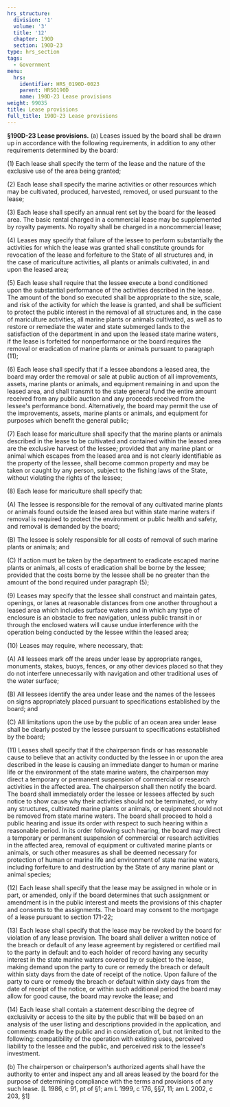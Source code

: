 ```yaml
---
hrs_structure:
  division: '1'
  volume: '3'
  title: '12'
  chapter: 190D
  section: 190D-23
type: hrs_section
tags:
  - Government
menu:
  hrs:
    identifier: HRS_0190D-0023
    parent: HRS0190D
    name: 190D-23 Lease provisions
weight: 99035
title: Lease provisions
full_title: 190D-23 Lease provisions
---
```

**§190D-23 Lease provisions.** (a) Leases issued by the board shall be drawn up in accordance with the following requirements, in addition to any other requirements determined by the board:

(1) Each lease shall specify the term of the lease and the nature of the exclusive use of the area being granted;

(2) Each lease shall specify the marine activities or other resources which may be cultivated, produced, harvested, removed, or used pursuant to the lease;

(3) Each lease shall specify an annual rent set by the board for the leased area. The basic rental charged in a commercial lease may be supplemented by royalty payments. No royalty shall be charged in a noncommercial lease;

(4) Leases may specify that failure of the lessee to perform substantially the activities for which the lease was granted shall constitute grounds for revocation of the lease and forfeiture to the State of all structures and, in the case of mariculture activities, all plants or animals cultivated, in and upon the leased area;

(5) Each lease shall require that the lessee execute a bond conditioned upon the substantial performance of the activities described in the lease. The amount of the bond so executed shall be appropriate to the size, scale, and risk of the activity for which the lease is granted, and shall be sufficient to protect the public interest in the removal of all structures and, in the case of mariculture activities, all marine plants or animals cultivated, as well as to restore or remediate the water and state submerged lands to the satisfaction of the department in and upon the leased state marine waters, if the lease is forfeited for nonperformance or the board requires the removal or eradication of marine plants or animals pursuant to paragraph (11);

(6) Each lease shall specify that if a lessee abandons a leased area, the board may order the removal or sale at public auction of all improvements, assets, marine plants or animals, and equipment remaining in and upon the leased area, and shall transmit to the state general fund the entire amount received from any public auction and any proceeds received from the lessee's performance bond. Alternatively, the board may permit the use of the improvements, assets, marine plants or animals, and equipment for purposes which benefit the general public;

(7) Each lease for mariculture shall specify that the marine plants or animals described in the lease to be cultivated and contained within the leased area are the exclusive harvest of the lessee; provided that any marine plant or animal which escapes from the leased area and is not clearly identifiable as the property of the lessee, shall become common property and may be taken or caught by any person, subject to the fishing laws of the State, without violating the rights of the lessee;

(8) Each lease for mariculture shall specify that:

(A) The lessee is responsible for the removal of any cultivated marine plants or animals found outside the leased area but within state marine waters if removal is required to protect the environment or public health and safety, and removal is demanded by the board;

(B) The lessee is solely responsible for all costs of removal of such marine plants or animals; and

(C) If action must be taken by the department to eradicate escaped marine plants or animals, all costs of eradication shall be borne by the lessee; provided that the costs borne by the lessee shall be no greater than the amount of the bond required under paragraph (5);

(9) Leases may specify that the lessee shall construct and maintain gates, openings, or lanes at reasonable distances from one another throughout a leased area which includes surface waters and in which any type of enclosure is an obstacle to free navigation, unless public transit in or through the enclosed waters will cause undue interference with the operation being conducted by the lessee within the leased area;

(10) Leases may require, where necessary, that:

(A) All lessees mark off the areas under lease by appropriate ranges, monuments, stakes, buoys, fences, or any other devices placed so that they do not interfere unnecessarily with navigation and other traditional uses of the water surface;

(B) All lessees identify the area under lease and the names of the lessees on signs appropriately placed pursuant to specifications established by the board; and

(C) All limitations upon the use by the public of an ocean area under lease shall be clearly posted by the lessee pursuant to specifications established by the board;

(11) Leases shall specify that if the chairperson finds or has reasonable cause to believe that an activity conducted by the lessee in or upon the area described in the lease is causing an immediate danger to human or marine life or the environment of the state marine waters, the chairperson may direct a temporary or permanent suspension of commercial or research activities in the affected area. The chairperson shall then notify the board. The board shall immediately order the lessee or lessees affected by such notice to show cause why their activities should not be terminated, or why any structures, cultivated marine plants or animals, or equipment should not be removed from state marine waters. The board shall proceed to hold a public hearing and issue its order with respect to such hearing within a reasonable period. In its order following such hearing, the board may direct a temporary or permanent suspension of commercial or research activities in the affected area, removal of equipment or cultivated marine plants or animals, or such other measures as shall be deemed necessary for protection of human or marine life and environment of state marine waters, including forfeiture to and destruction by the State of any marine plant or animal species;

(12) Each lease shall specify that the lease may be assigned in whole or in part, or amended, only if the board determines that such assignment or amendment is in the public interest and meets the provisions of this chapter and consents to the assignments. The board may consent to the mortgage of a lease pursuant to section 171-22;

(13) Each lease shall specify that the lease may be revoked by the board for violation of any lease provision. The board shall deliver a written notice of the breach or default of any lease agreement by registered or certified mail to the party in default and to each holder of record having any security interest in the state marine waters covered by or subject to the lease, making demand upon the party to cure or remedy the breach or default within sixty days from the date of receipt of the notice. Upon failure of the party to cure or remedy the breach or default within sixty days from the date of receipt of the notice, or within such additional period the board may allow for good cause, the board may revoke the lease; and

(14) Each lease shall contain a statement describing the degree of exclusivity or access to the site by the public that will be based on an analysis of the user listing and descriptions provided in the application, and comments made by the public and in consideration of, but not limited to the following: compatibility of the operation with existing uses, perceived liability to the lessee and the public, and perceived risk to the lessee's investment.

(b) The chairperson or chairperson's authorized agents shall have the authority to enter and inspect any and all areas leased by the board for the purpose of determining compliance with the terms and provisions of any such lease. [L 1986, c 91, pt of §1; am L 1999, c 176, §§7, 11; am L 2002, c 203, §1]